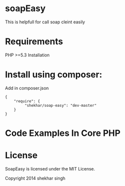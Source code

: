 soapEasy
========
This is helpfull for call soap cleint easily

Requirements
==============
PHP >=5.3
Installation

Install using composer:
=====================
Add in composer.json

    {
        "require": {
             "shekhar/soap-easy": "dev-master"
        }
    }
    
Code Examples In Core PHP
=========
<?php

//Call Autoload classes
include('vendor/autoload.php');

use soapEasy\Soap;

echo Soap::getfunction();
?>

License
===========
SoapEasy is licensed under the MIT License.

Copyright 2014 shekhar singh
